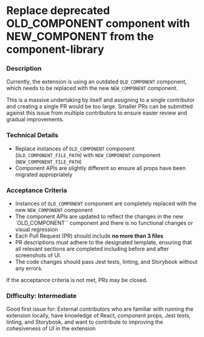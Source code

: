 <!--
Select all instances and replace the following with ticket details
- OLD_COMPONENT
- OLD_COMPONENT_FILE_PATH
- NEW_COMPONENT
- NEW_COMPONENT_FILE_PATH
-->

# Replace deprecated OLD_COMPONENT component with NEW_COMPONENT from the component-library

### Description

Currently, the extension is using an outdated `OLD_COMPONENT` component, which needs to be replaced with the new `NEW_COMPONENT` component.

This is a massive undertaking by itself and assigning to a single contributor and creating a single PR would be too large. Smaller PRs can be submitted against this issue from multiple contributors to ensure easier review and gradual improvements.

### Technical Details

- Replace instances of `OLD_COMPONENT` component (`OLD_COMPONENT_FILE_PATH`) with `NEW_COMPONENT` component (`NEW_COMPONENT_FILE_PATH`)
- Component APIs are slightly different so ensure all props have been migrated appropriately

### Acceptance Criteria

- Instances of `OLD_COMPONENT` component are completely replaced with the new `NEW_COMPONENT` component
- The component APIs are updated to reflect the changes in the new `OLD_COMPONENT`` component and there is no functional changes or visual regression
- Each Pull Request (PR) should include **no more than 3 files**
- PR descriptions must adhere to the designated template, ensuring that all relevant sections are completed including before and after screenshots of UI.
- The code changes should pass Jest tests, linting, and Storybook without any errors.

If the acceptance criteria is not met, PRs may be closed.

### Difficulty: Intermediate

Good first issue for: External contributors who are familiar with running the extension locally, have knowledge of React, component props, Jest tests, linting, and Storybook, and want to contribute to improving the cohesiveness of UI in the extension
